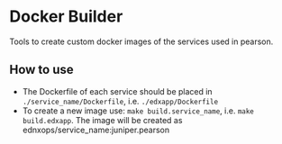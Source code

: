 # Docker Builder

Tools to create custom docker images of the services used in pearson.

## How to use

* The Dockerfile of each service should be placed in `./service_name/Dockerfile`, i.e. `./edxapp/Dockerfile`
* To create a new image use: `make build.service_name`, i.e. `make build.edxapp`. The image will be created as ednxops/service_name:juniper.pearson

